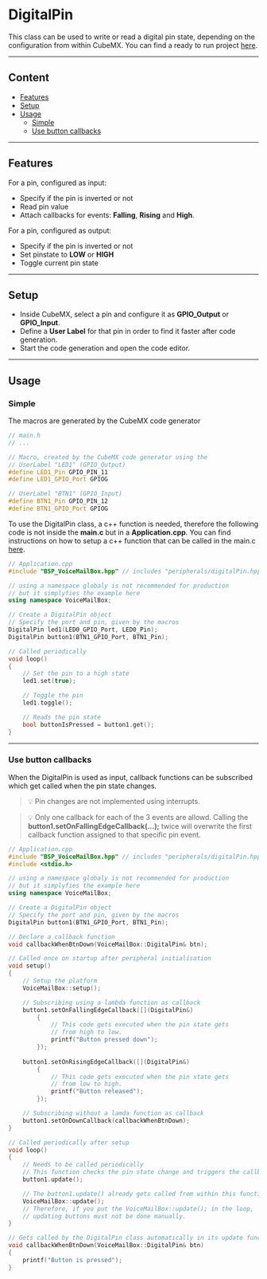 # DigitalPin
This class can be used to write or read a digital pin state, depending on the configuration from within CubeMX.
You can find a ready to run project [here](../../Demos/F469/F469_MultiExample/README.md).

---
## Content
- [Features](#features)
- [Setup](#setup)
- [Usage](#usage)
    - [Simple](#simple)
    - [Use button callbacks](#use-button-callbacks)

---
## Features
For a pin, configured as input:
- Specify if the pin is inverted or not
- Read pin value
- Attach callbacks for events: **Falling**, **Rising** and **High**.

For a pin, configured as output:
- Specify if the pin is inverted or not
- Set pinstate to **LOW** or **HIGH**
- Toggle current pin state




---
## Setup
- Inside CubeMX, select a pin and configure it as **GPIO_Output** or **GPIO_Input**.
- Define a **User Label** for that pin in order to find it faster after code generation.
- Start the code generation and open the code editor.

---
## Usage
### Simple
The macros are generated by the CubeMX code generator
``` C++ 
// main.h
// ...

// Macro, created by the CubeMX code generator using the 
// UserLabel "LED1" (GPIO_Output)
#define LED1_Pin GPIO_PIN_11
#define LED1_GPIO_Port GPIOG

// UserLabel "BTN1" (GPIO_Input)
#define BTN1_Pin GPIO_PIN_12
#define BTN1_GPIO_Port GPIOG
```

To use the DigitalPin class, a c++ function is needed, therefore the following code is not inside the **main.c** but in a **Application.cpp**.
You can find instructions on how to setup a c++ function that can be called in the main.c [here](CppFromC.md).
``` C++ 
// Application.cpp
#include "BSP_VoiceMailBox.hpp" // includes "peripherals/digitalPin.hpp"

// using a namespace globaly is not recommended for production
// but it simplyfies the example here
using namespace VoiceMailBox; 

// Create a DigitalPin object
// Specify the port and pin, given by the macros
DigitalPin led1(LED0_GPIO_Port, LED0_Pin);
DigitalPin button1(BTN1_GPIO_Port, BTN1_Pin);

// Called periodically
void loop()
{
    // Set the pin to a high state
    led1.set(true);

    // Toggle the pin
    led1.toggle();

    // Reads the pin state
    bool buttonIsPressed = button1.get();
}
```
---
### Use button callbacks
When the DigitalPin is used as input, callback functions can be subscribed which get called when the pin state changes.
>:bulb: Pin changes are not implemented using interrupts.

>:bulb: Only one callback for each of the 3 events are allowd.
Calling the **button1.setOnFallingEdgeCallback(...);** twice will overwrite the first callback function assigned to that specific pin event.

```C++
// Application.cpp
#include "BSP_VoiceMailBox.hpp" // includes "peripherals/digitalPin.hpp"
#include <stdio.h>

// using a namespace globaly is not recommended for production
// but it simplyfies the example here
using namespace VoiceMailBox; 

// Create a DigitalPin object
// Specify the port and pin, given by the macros
DigitalPin button1(BTN1_GPIO_Port, BTN1_Pin);

// Declare a callback function
void callbackWhenBtnDown(VoiceMailBox::DigitalPin& btn);

// Called once on startup after peripheral initialisation
void setup()
{
    // Setup the platform
    VoiceMailBox::setup();

    // Subscribing using a lambda function as callback
    button1.setOnFallingEdgeCallback([](DigitalPin&)    
        {
            // This code gets executed when the pin state gets 
            // from high to low.
            printf("Button pressed down");
        });
    
    button1.setOnRisingEdgeCallback([](DigitalPin&)    
        {
            // This code gets executed when the pin state gets 
            // from low to high.
            printf("Button released");
        });

    // Subscribing without a lamda function as callback
    button1.setOnDownCallback(callbackWhenBtnDown);
}

// Called periodically after setup
void loop()
{
    // Needs to be called periodically
    // This function checks the pin state change and triggers the callback functions
    button1.update();

    // The button1.update() already gets called from within this function:
    VoiceMailBox::update();
    // Therefore, if you put the VoiceMailBox::update(); in the loop, 
    // updating buttons must not be done manually.
}

// Gets called by the DigitalPin class automatically in its update function.
void callbackWhenBtnDown(VoiceMailBox::DigitalPin& btn)
{
    printf("Button is pressed");
}
```
